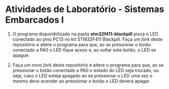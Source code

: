 # Atividades de Laboratório - Sistemas Embarcados I

1. O programa disponibilizado na pasta **stm32f411-blackpill** pisca o LED conectado ao pino PC13 no kit STM32F411 Blackpill. Faça um *fork* deste repositório e altere o programa para que, ao se pressionar o botão conectado a PA0 o LED fique aceso e, ao soltar este botão, o LED se apague.

2. Faça um novo *fork* deste repositório e altere o programa para que, ao se pressionar o botão conectado a PA0 o estado do LED seja trocado, ou seja, caso o LED esteja apagado ao se pressionar o LED uma vez o mesmo deve acender ao pressionar o botão o LED deverá apagar.
